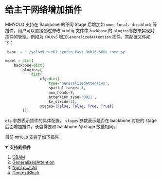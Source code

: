 # 给主干网络增加插件

MMYOLO 支持在 Backbone 的不同 Stage 后增加如 `none_local`、`dropblock` 等插件，用户可以直接通过修改 config 文件中 `backbone` 的 `plugins`参数来实现对插件的管理。例如为 `YOLOv5` 增加`GeneralizedAttention` 插件，其配置文件如下：

```python
_base_ = './yolov5_n-v61_syncbn_fast_8xb16-300e_coco.py'

model = dict(
    backbone=dict(
        plugins=[
            dict(
                cfg=dict(
                    type='GeneralizedAttention',
                    spatial_range=-1,
                    num_heads=8,
                    attention_type='0011',
                    kv_stride=2),
                stages=(False, False, True, True))
        ]))
```

`cfg` 参数表示插件的具体配置， `stages` 参数表示是否在 backbone 对应的 stage 后面增加插件，长度需要和 backbone 的 stage 数量相同。

目前 `MMYOLO` 支持了如下插件：

<details open>
<summary><b>支持的插件</b></summary>

1. [CBAM](https://github.com/open-mmlab/mmyolo/blob/dev/mmyolo/models/plugins/cbam.py#L86)
2. [GeneralizedAttention](https://github.com/open-mmlab/mmcv/blob/2.x/mmcv/cnn/bricks/generalized_attention.py#L13)
3. [NonLocal2d](https://github.com/open-mmlab/mmcv/blob/2.x/mmcv/cnn/bricks/non_local.py#L250)
4. [ContextBlock](https://github.com/open-mmlab/mmcv/blob/2.x/mmcv/cnn/bricks/context_block.py#L18)

</details>
